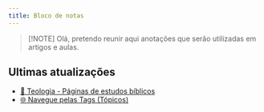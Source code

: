 ```yaml
---
title: Bloco de notas
---
```


> [!NOTE]  Olá, pretendo reunir aqui anotações que serão utilizadas em artigos e aulas.

## Ultimas atualizações

- [📖 Teologia - Páginas de estudos bíblicos](teologia/index)
- [🌐 Navegue pelas Tags (Tópicos)](/tags/)
